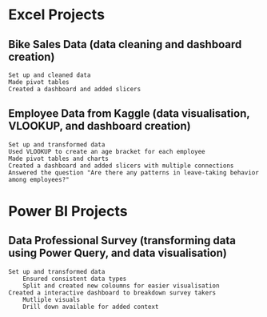 # Excel Projects

## Bike Sales Data (data cleaning and dashboard creation)
    Set up and cleaned data
    Made pivot tables
    Created a dashboard and added slicers

## Employee Data from Kaggle (data visualisation, VLOOKUP, and dashboard creation)
    Set up and transformed data
    Used VLOOKUP to create an age bracket for each employee
    Made pivot tables and charts
    Created a dashboard and added slicers with multiple connections
    Answered the question "Are there any patterns in leave-taking behavior among employees?"


# Power BI Projects

## Data Professional Survey (transforming data using Power Query, and data visualisation)
    Set up and transformed data
        Ensured consistent data types
        Split and created new coloumns for easier visualisation
    Created a interactive dashboard to breakdown survey takers
        Mutliple visuals
        Drill down available for added context
